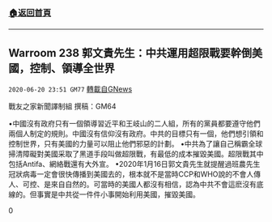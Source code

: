 ###  [:house:返回首頁](https://github.com/ourhimalayas/txt)
---

## Warroom 238 郭文貴先生：中共運用超限戰要幹倒美國，控制、領導全世界
`2020-06-20 23:51 GM77` [轉載自GNews](https://gnews.org/zh-hant/240930/)

戰友之家新聞譯制組
撰稿：GM64



•中國沒有政府只有一個領導習近平和王岐山的二人組，所有的黨員都要遵守他們兩個人制定的規則。中國沒有信仰沒有政府。中共的目標只有一個，他們想引領和控制世界，只有美國的力量可以阻止他們邪惡的計劃。
•中共為了讓自己稱霸全球掃清障礙對美國采取了黑道手段叫做超限戰，有最低的成本摧毀美國。超限戰其中包括Antifa、網絡戰還有大外宣。
•2020年1月16日郭文貴先生就提醒過班農先生冠狀病毒一定會很快傳播到美國去的，根本就不是當時CCP和WHO說的不會人傳人、可控、是來自自然的。可當時的美國人都沒有相信，認為中共不會這麽沒有底線的。但事實是中共從一件件小事開始利用美國，摧毀美國。

0
